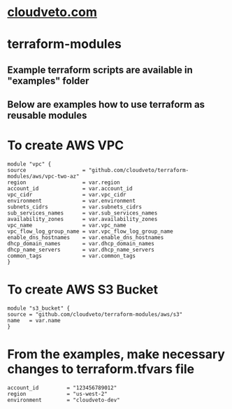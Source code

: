 # [cloudveto.com](https://cloudveto.com)
# terraform-modules
## Example terraform scripts are available in "examples" folder
## Below are examples how to use terraform as reusable modules

# To create AWS VPC
```
module "vpc" {
source                  = "github.com/cloudveto/terraform-modules/aws/vpc-two-az"
region                  = var.region
account_id              = var.account_id
vpc_cidr                = var.vpc_cidr
environment             = var.environment
subnets_cidrs           = var.subnets_cidrs
sub_services_names      = var.sub_services_names
availability_zones      = var.availability_zones
vpc_name                = var.vpc_name
vpc_flow_log_group_name = var.vpc_flow_log_group_name
enable_dns_hostnames    = var.enable_dns_hostnames
dhcp_domain_names       = var.dhcp_domain_names
dhcp_name_servers       = var.dhcp_name_servers
common_tags             = var.common_tags
}
```
# To create AWS S3 Bucket
```
module "s3_bucket" {
source = "github.com/cloudveto/terraform-modules/aws/s3"
name   = var.name
}
```
# From the examples, make necessary changes to terraform.tfvars file
```
account_id         = "123456789012"
region             = "us-west-2"
environment        = "cloudveto-dev"
```

